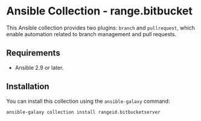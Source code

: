 # Ansible Collection - range.bitbucket

This Ansible collection provides two plugins: `branch` and `pullrequest`, which enable automation related to branch management and pull requests.

## Requirements

- Ansible 2.9 or later.

## Installation

You can install this collection using the `ansible-galaxy` command:

```shell
ansible-galaxy collection install rangeid.bitbucketserver

